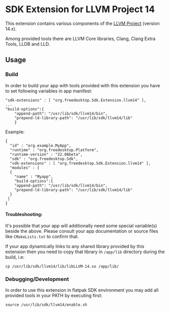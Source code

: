 # SDK Extension for LLVM Project 14

This extension contains various components of the [LLVM Project](https://llvm.org) (version 14.x).

Among provided tools there are LLVM Core libraries, Clang, Clang Extra Tools, LLDB and LLD.

## Usage

### Build

In order to build your app with tools provided with this extension you have to set following variables in app manifest:

```
"sdk-extensions" : [ "org.freedesktop.Sdk.Extension.llvm14" ],
...
"build-options":{
    "append-path": "/usr/lib/sdk/llvm14/bin",
    "prepend-ld-library-path": "/usr/lib/sdk/llvm14/lib"
    }
```
Example:
```
{
  "id" : "org.example.MyApp",
  "runtime" : "org.freedesktop.Platform",
  "runtime-version" : "22.08beta",
  "sdk" : "org.freedesktop.Sdk",
  "sdk-extensions" : [ "org.freedesktop.Sdk.Extension.llvm14" ],
  "modules" : [
  {
    "name" : "Myapp",
    "build-options":{
    "append-path": "/usr/lib/sdk/llvm14/bin",
    "prepend-ld-library-path": "/usr/lib/sdk/llvm14/lib"
  }
 ]
}
```

#### Troubleshooting:

It's possible that your app will additionally need some special variable(s) beside the above. Please consult your app documentation or source files like `CMakeLists.txt` to confirm that.

If your app dynamically links to any shared library provided by this extension then you need to copy that library in `/app/lib` directory during the build, i.e:
```
cp /usr/lib/sdk/llvm14/lib/libLLVM-14.so /app/lib/
```

### Debugging/Development

In order to use this extension in flatpak SDK environment you may add all provided tools in your PATH by executing first:
```
source /usr/lib/sdk/llvm14/enable.sh
```

